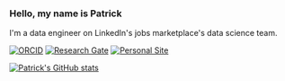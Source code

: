 ### Hello, my name is Patrick

I'm a data engineer on LinkedIn's jobs marketplace's data science team.

[![ORCID](https://img.shields.io/badge/ORCID-0000--0002--9511--4849-9745f5?style=flat-square.svg)](https://orcid.org/0000-0002-9511-4849)
[![Research Gate](https://img.shields.io/badge/Research-Gate-orange?style=flat-square.svg)](https://www.researchgate.net/profile/Patrick-Stetz)
[![Personal Site](https://img.shields.io/badge/Personal_Site-green?style=flat-square.svg)](https://patrickstetz.com/)

[![Patrick's GitHub stats](https://github-readme-stats.vercel.app/api?username=pstetz&theme=midnight-purple)](https://github.com/anuraghazra/github-readme-stats)
